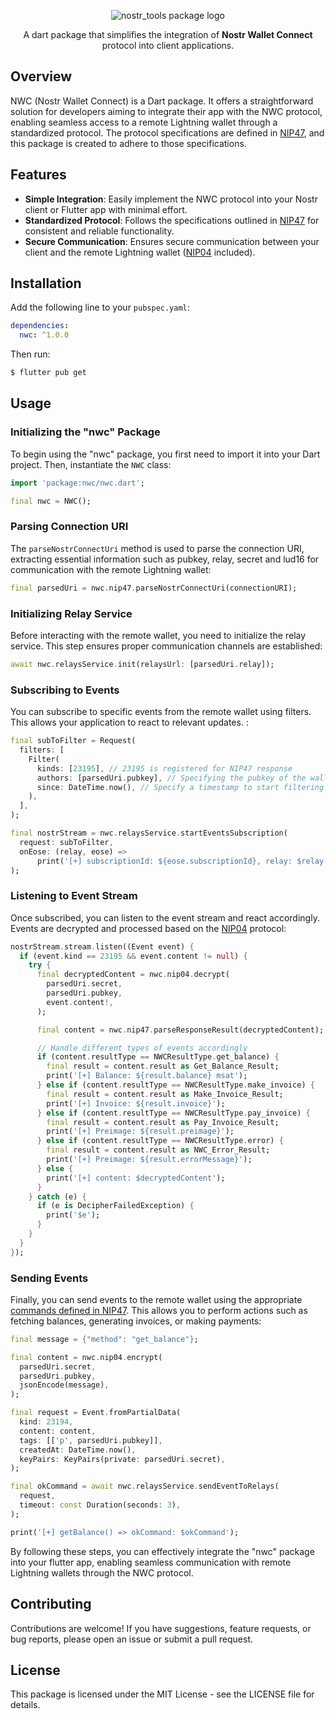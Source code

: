 <p align="center"><img src="https://i.ibb.co/d4B6czh/O7a5j0-400x400.png" alt="nostr_tools package logo" /></p>
<p align="center">A dart package that simplifies the integration of <b>Nostr Wallet Connect</b> protocol into client applications.</p>

## Overview

NWC (Nostr Wallet Connect) is a Dart package. It offers a straightforward solution for developers aiming to integrate their app with the NWC protocol, enabling seamless access to a remote Lightning wallet through a standardized protocol. The protocol specifications are defined in [NIP47](https://github.com/nostr-protocol/nips/blob/master/47.md), and this package is created to adhere to those specifications.

## Features
- **Simple Integration**: Easily implement the NWC protocol into your Nostr client or Flutter app with minimal effort.
- **Standardized Protocol**: Follows the specifications outlined in [NIP47](https://github.com/nostr-protocol/nips/blob/master/47.md) for consistent and reliable functionality.
- **Secure Communication**: Ensures secure communication between your client and the remote Lightning wallet ([NIP04](https://github.com/nostr-protocol/nips/blob/master/04.md) included).

## Installation

Add the following line to your `pubspec.yaml`:

```yaml
dependencies:
  nwc: ^1.0.0
```

Then run:

```bash
$ flutter pub get
```

## Usage

### Initializing the "nwc" Package
To begin using the "nwc" package, you first need to import it into your Dart project. Then, instantiate the `NWC` class:

```dart
import 'package:nwc/nwc.dart';

final nwc = NWC();
```

### Parsing Connection URI
The `parseNostrConnectUri` method is used to parse the connection URI, extracting essential information such as pubkey, relay, secret and lud16 for communication with the remote Lightning wallet:

```dart
final parsedUri = nwc.nip47.parseNostrConnectUri(connectionURI);
```

### Initializing Relay Service
Before interacting with the remote wallet, you need to initialize the relay service. This step ensures proper communication channels are established:

```dart
await nwc.relaysService.init(relaysUrl: [parsedUri.relay]);
```

### Subscribing to Events
You can subscribe to specific events from the remote wallet using filters. This allows your application to react to relevant updates. :

```dart
final subToFilter = Request(
  filters: [
    Filter(
      kinds: [23195], // 23195 is registered for NIP47 response
      authors: [parsedUri.pubkey], // Specifying the pubkey of the wallet service
      since: DateTime.now(), // Specify a timestamp to start filtering events
    ),
  ],
);

final nostrStream = nwc.relaysService.startEventsSubscription(
  request: subToFilter,
  onEose: (relay, eose) =>
      print('[+] subscriptionId: ${eose.subscriptionId}, relay: $relay'),
);
```

### Listening to Event Stream
Once subscribed, you can listen to the event stream and react accordingly. Events are decrypted and processed based on the [NIP04](https://github.com/nostr-protocol/nips/blob/master/04.md) protocol:

```dart
nostrStream.stream.listen((Event event) {
  if (event.kind == 23195 && event.content != null) {
    try {
      final decryptedContent = nwc.nip04.decrypt(
        parsedUri.secret,
        parsedUri.pubkey,
        event.content!,
      );

      final content = nwc.nip47.parseResponseResult(decryptedContent);

      // Handle different types of events accordingly
      if (content.resultType == NWCResultType.get_balance) {
        final result = content.result as Get_Balance_Result;
        print('[+] Balance: ${result.balance} msat');
      } else if (content.resultType == NWCResultType.make_invoice) {
        final result = content.result as Make_Invoice_Result;
        print('[+] Invoice: ${result.invoice}');
      } else if (content.resultType == NWCResultType.pay_invoice) {
        final result = content.result as Pay_Invoice_Result;
        print('[+] Preimage: ${result.preimage}');
      } else if (content.resultType == NWCResultType.error) {
        final result = content.result as NWC_Error_Result;
        print('[+] Preimage: ${result.errorMessage}');
      } else {
        print('[+] content: $decryptedContent');
      }
    } catch (e) {
      if (e is DecipherFailedException) {
        print('$e');
      }
    }
  }
});
```

###  Sending Events
Finally, you can send events to the remote wallet using the appropriate [commands defined in NIP47](https://github.com/nostr-protocol/nips/blob/master/47.md#commands). This allows you to perform actions such as fetching balances, generating invoices, or making payments:

```dart
final message = {"method": "get_balance"};

final content = nwc.nip04.encrypt(
  parsedUri.secret,
  parsedUri.pubkey,
  jsonEncode(message),
);

final request = Event.fromPartialData(
  kind: 23194,
  content: content,
  tags: [['p', parsedUri.pubkey]],
  createdAt: DateTime.now(),
  keyPairs: KeyPairs(private: parsedUri.secret),
);

final okCommand = await nwc.relaysService.sendEventToRelays(
  request,
  timeout: const Duration(seconds: 3),
);

print('[+] getBalance() => okCommand: $okCommand');
```

By following these steps, you can effectively integrate the "nwc" package into your flutter app, enabling seamless communication with remote Lightning wallets through the NWC protocol.

## Contributing
Contributions are welcome! If you have suggestions, feature requests, or bug reports, please open an issue or submit a pull request.

## License
This package is licensed under the MIT License - see the LICENSE file for details.
